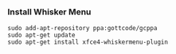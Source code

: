 ### Install Whisker Menu

    sudo add-apt-repository ppa:gottcode/gcppa
    sudo apt-get update
    sudo apt-get install xfce4-whiskermenu-plugin


